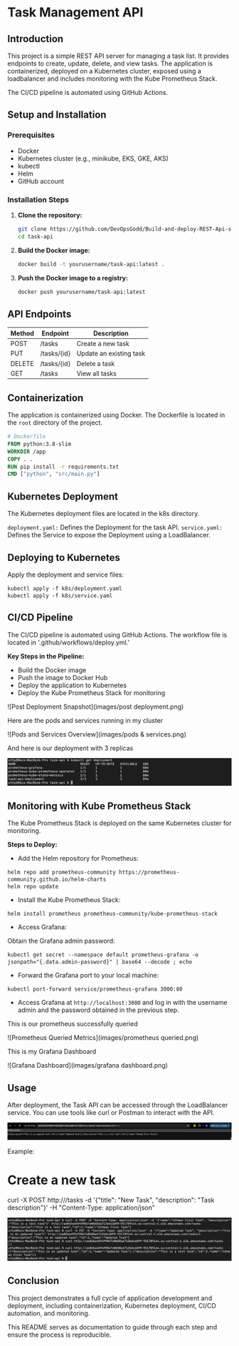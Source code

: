 # Task Management API

## Introduction

This project is a simple REST API server for managing a task list. It provides endpoints to create, update, delete, and
view tasks. The application is containerized, deployed on a Kubernetes cluster, exposed using a loadbalancer and includes
monitoring with the Kube Prometheus Stack.

The CI/CD pipeline is automated using GitHub Actions.
    
    
## Setup and Installation
       
### Prerequisites

- Docker
- Kubernetes cluster (e.g., minikube, EKS, GKE, AKS)
- kubectl 
- Helm
- GitHub account

### Installation Steps

1. **Clone the repository:**
    
    ```bash
    git clone https://github.com/DevOpsGodd/Build-and-deploy-REST-Api-server.git
    cd task-api 
    ```

2. **Build the Docker image:**

    ```bash
    docker build -t yourusername/task-api:latest .
    ```

3. **Push the Docker image to a registry:**

    ```bash 
    docker push yourusername/task-api:latest
    ```

## API Endpoints
    
| Method | Endpoint        | Description          |
|--------|-----------------|----------------------|
| POST   | /tasks          | Create a new task    |
| PUT    | /tasks/{id}     | Update an existing task |
| DELETE | /tasks/{id}     | Delete a task        |
| GET    | /tasks          | View all tasks       |
    
## Containerization

The application is containerized using Docker. The Dockerfile is located in the `root` directory of the project.

```Dockerfile
# Dockerfile
FROM python:3.8-slim
WORKDIR /app
COPY . .
RUN pip install -r requirements.txt
CMD ["python", "src/main.py"]
```

## Kubernetes Deployment

The Kubernetes deployment files are located in the k8s directory.

`deployment.yaml:` Defines the Deployment for the task API.
`service.yaml:` Defines the Service to expose the Deployment using a LoadBalancer.


## Deploying to Kubernetes

Apply the deployment and service files:

```
kubectl apply -f k8s/deployment.yaml
kubectl apply -f k8s/service.yaml
```

## CI/CD Pipeline

The CI/CD pipeline is automated using GitHub Actions. The workflow file is located in '.github/workflows/deploy.yml.'

**Key Steps in the Pipeline:**

- Build the Docker image
- Push the image to Docker Hub
- Deploy the application to Kubernetes
- Deploy the Kube Prometheus Stack for monitoring


![Post Deployment Snapshot](images/post deployment.png)


Here are the pods and services running in my cluster

![Pods and Services Overview](images/pods & services.png)

And here is our deployment with 3 replicas

![Deployment Diagram](images/deployment.png)


## Monitoring with Kube Prometheus Stack

The Kube Prometheus Stack is deployed on the same Kubernetes cluster for monitoring.

**Steps to Deploy:**

- Add the Helm repository for Prometheus:

```
helm repo add prometheus-community https://prometheus-community.github.io/helm-charts
helm repo update
```

- Install the Kube Prometheus Stack:

```
helm install prometheus prometheus-community/kube-prometheus-stack
```

- Access Grafana:

Obtain the Grafana admin password:

```
kubectl get secret --namespace default prometheus-grafana -o jsonpath="{.data.admin-password}" | base64 --decode ; echo
```

- Forward the Grafana port to your local machine:
```
kubectl port-forward service/prometheus-grafana 3000:80
```


- Access Grafana at `http://localhost:3000` and log in with the username admin and the password obtained in the previous 
step.


This is our prometheus successfully queried

![Prometheus Queried Metrics](images/prometheus queried.png)

This is my Grafana Dashboard

![Grafana Dashboard](images/grafana dashboard.png)

## Usage

After deployment, the Task API can be accessed through the LoadBalancer service. You can use tools like curl or Postman to 
interact with the API.

![Task GUI](images/taskgui.png)

Example:

# Create a new task

curl -X POST http://<load-balancer-ip>/tasks -d '{"title": "New Task", "description": "Task description"}' -H 
"Content-Type: application/json"

![Task CLI](images/taskcli.png)

## Conclusion

This project demonstrates a full cycle of application development and deployment, including containerization, Kubernetes 
deployment, CI/CD automation, and monitoring. 

This README serves as documentation to guide through each step and ensure the process is reproducible.

